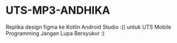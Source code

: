 # UTS-MP3-ANDHIKA

Replika design figma ke Kotlin Android Studio :() untuk UTS Mobile Programming 
Jangan Lupa Bersyukur :)
